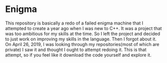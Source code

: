 # Enigma
This repository is basically a redo of a failed enigma machine that I attempted to create a year ago when I was new to C++. It was a project that was too ambitious for my skills at the time. So I left the project and decided to just work on improving my skills in the language. Then I forgot about it. On April 26, 2019, I was looking through my repositories(most of which are private) I saw it and thought I ought to attempt redoing it. This is that attempt, so if you feel like it download the code yourself and explore it.
